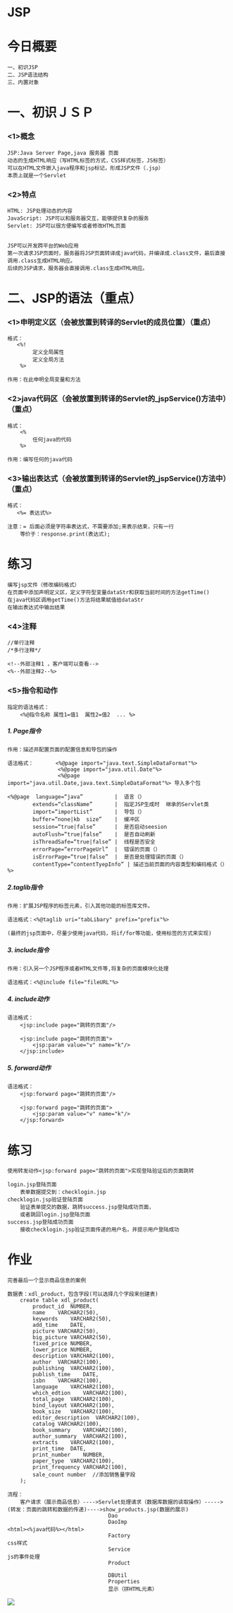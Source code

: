 # JSP

# 今日概要
	一、初识JSP
	二、JSP语法结构
	三、内置对象
	

# 一、初识ＪＳＰ
### <1>概念
	JSP:Java Server Page,java 服务器 页面
	动态的生成HTML响应（写HTML标签的方式，CSS样式标签，JS标签）
	可以在HTML文件嵌入java程序和jsp标记，形成JSP文件（.jsp）
	本质上就是一个Servlet
	
### <2>特点
	HTML: JSP处理动态的内容	
	JavaScript: JSP可以和服务器交互，能够提供复杂的服务
	Servlet: JSP可以很方便编写或者修改HTML页面


	JSP可以开发跨平台的Web应用
	第一次请求JSP页面时，服务器将JSP页面转译成java代码，并编译成.class文件，最后直接调用.class生成HTML响应。
	后续的JSP请求，服务器会直接调用.class生成HTML响应。
	
# 二、JSP的语法（重点）
### <1>申明定义区（会被放置到转译的Servlet的成员位置）（重点）
	格式：
       <%!
			定义全局属性
			定义全局方法
		%>

	作用：在此申明全局变量和方法

### <2>java代码区（会被放置到转译的Servlet的_jspService()方法中）（重点）
	格式：
		<%
			任何java的代码
		%>		

	作用：编写任何的java代码

### <3>输出表达式（会被放置到转译的Servlet的_jspService()方法中）（重点）
	格式：
       <%= 表达式%>	
	
	注意：= 后面必须是字符串表达式，不需要添加;来表示结束，只有一行
		等价于：response.print(表达式);

# 练习
	编写jsp文件（修改编码格式）
	在页面中添加声明定义区，定义字符型变量dataStr和获取当前时间的方法getTime()
	在java代码区调用getTime()方法将结果赋值给dataStr	
	在输出表达式中输出结果

### <4>注释
	//单行注释
	/*多行注释*/

	<!--外部注释1 ，客户端可以查看-->
	<%--外部注释2--%>

### <5>指令和动作
	指定的语法格式：
		<%@指令名称 属性1=值1  属性2=值2  ... %>

##### 1. Page指令
	作用：描述并配置页面的配置信息和导包的操作
	
	语法格式：		<%@page import="java.text.SimpleDataFormat"%>
					<%@page import="java.util.Date"%>
					<%@page import="java.util.Date,java.text.SimpleDataFormat"%> 导入多个包

	<%@page  language=“java”		  |  语言（）
			extends=“className”       |  指定JSP生成时  继承的Servlet类     
			import=“importList”       |  导包（）
			buffer=“none|kb  size”    |  缓冲区
			session=“true|false”      |  是否启动seesion  
			autoFlush=“true|false”    |  是否自动刷新
			isThreadSafe=“true|false” |	 线程是否安全 
			errorPage=“errorPageUrl”  |  错误的页面（）
			isErrorPage=“true|false”  |  是否是处理错误的页面（）
			contentType=“contentTyepInfo” | 描述当前页面的内容类型和编码格式（）
	%>
	
##### 2.taglib指令
	作用：扩展JSP程序的标签元素，引入其他功能的标签库文件。

	语法格式：<%@taglib uri="tabLibary" prefix="prefix"%>

	(最终的jsp页面中，尽量少使用java代码，将if/for等功能，使用标签的方式来实现)

##### 3. include指令
	作用：引入另一个JSP程序或者HTML文件等,将复杂的页面模块化处理
	
	语法格式：<%@include file="fileURL"%>
	
##### 4. include动作
	语法格式：
		<jsp:include page="跳转的页面"/>	
	
		<jsp:include page="跳转的页面">
			<jsp:param value="v" name="k"/>		
		</jsp:include>	

##### 5. forward动作	
	语法格式：
		<jsp:forward page="跳转的页面"/>	
	
		<jsp:forward page="跳转的页面">
			<jsp:param value="v" name="k"/>		
		</jsp:forward>	
	
# 练习
	使用转发动作<jsp:forward page="跳转的页面">实现登陆验证后的页面跳转
	
	login.jsp登陆页面
		表单数据提交到：checklogin.jsp
	checklogin.jsp验证登陆页面
		验证表单提交的数据，跳转success.jsp登陆成功页面，
		或者跳回login.jsp登陆页面
	success.jsp登陆成功页面
		接收checklogin.jsp验证页面传递的用户名，并提示用户登陆成功
	
	
# 作业
	完善最后一个显示商品信息的案例
		
	数据表：xdl_product，包含字段(可以选择几个字段来创建表)
		create table xdl_product(
		    product_id  NUMBER,
		    name    VARCHAR2(50),
		    keywords    VARCHAR2(50),
		    add_time    DATE,
		    picture VARCHAR2(50),
		    big_picture VARCHAR2(50),
		    fixed_price NUMBER,
		    lower_price NUMBER,
		    description VARCHAR2(100),
		    author  VARCHAR2(100),
		    publishing  VARCHAR2(100),
		    publish_time    DATE,
		    isbn    VARCHAR2(100),
		    language    VARCHAR2(100),
		    which_edtion    VARCHAR2(100),
		    total_page  VARCHAR2(100),
		    bind_layout VARCHAR2(100),
		    book_size   VARCHAR2(100),
		    editor_description  VARCHAR2(100),
		    catalog VARCHAR2(100),
		    book_summary    VARCHAR2(100),
		    author_summary  VARCHAR2(100),
		    extracts    VARCHAR2(100),
		    print_time  DATE,
		    print_number    NUMBER,
		    paper_type  VARCHAR2(100),
		    print_frequency VARCHAR2(100),
		    sale_count number  //添加销售量字段
		);
			 
	流程：
		客户请求（展示商品信息）---->Servlet处理请求（数据库数据的读取操作）----->(转发：页面的跳转和数据的传递)---->show_products.jsp(数据的展示)
									Dao
									DaoImp																		<html><%java代码%></html>		
									Factory																		css样式
									Service																		js的事件处理
									Product
				
									DBUtil
									Properties
									显示（拼HTML元素）
									

<img src="./jsp01.png">




































